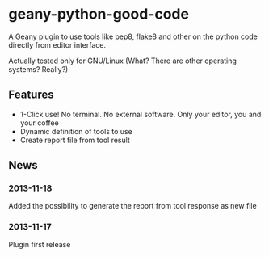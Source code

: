 geany-python-good-code
======================

A Geany plugin to use tools like pep8, flake8 and other on the python code directly from editor interface.

Actually tested only for GNU/Linux (What? There are other operating systems? Really?)

## Features

* 1-Click use! No terminal. No external software. Only your editor, you and your coffee
* Dynamic definition of tools to use
* Create report file from tool result

## News

### 2013-11-18

Added the possibility to generate the report from tool response as new file

### 2013-11-17

Plugin first release
